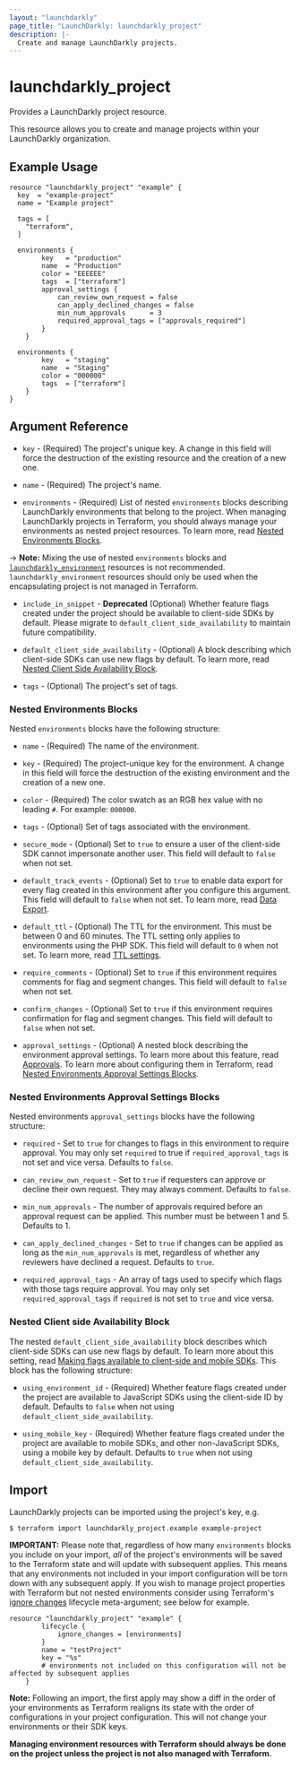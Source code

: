 ```yaml
---
layout: "launchdarkly"
page_title: "LaunchDarkly: launchdarkly_project"
description: |-
  Create and manage LaunchDarkly projects.
---
```


# launchdarkly_project

Provides a LaunchDarkly project resource.

This resource allows you to create and manage projects within your LaunchDarkly organization.

## Example Usage

```hcl
resource "launchdarkly_project" "example" {
  key  = "example-project"
  name = "Example project"

  tags = [
    "terraform",
  ]

  environments {
		key   = "production"
		name  = "Production"
		color = "EEEEEE"
		tags  = ["terraform"]
		approval_settings {
			can_review_own_request = false
			can_apply_declined_changes = false
			min_num_approvals      = 3
			required_approval_tags = ["approvals_required"]
		}
	}

  environments {
		key   = "staging"
		name  = "Staging"
		color = "000000"
		tags  = ["terraform"]
	}
}
```

## Argument Reference

- `key` - (Required) The project's unique key. A change in this field will force the destruction of the existing resource and the creation of a new one.

- `name` - (Required) The project's name.

- `environments` - (Required) List of nested `environments` blocks describing LaunchDarkly environments that belong to the project. When managing LaunchDarkly projects in Terraform, you should always manage your environments as nested project resources. To learn more, read [Nested Environments Blocks](#nested-environments-blocks).

-> **Note:** Mixing the use of nested `environments` blocks and [`launchdarkly_environment`](/docs/providers/launchdarkly/r/environment.html) resources is not recommended. `launchdarkly_environment` resources should only be used when the encapsulating project is not managed in Terraform.

- `include_in_snippet` - **Deprecated** (Optional) Whether feature flags created under the project should be available to client-side SDKs by default. Please migrate to `default_client_side_availability` to maintain future compatibility.

- `default_client_side_availability` - (Optional) A block describing which client-side SDKs can use new flags by default. To learn more, read [Nested Client Side Availability Block](#nested-client-side-availability-block).

- `tags` - (Optional) The project's set of tags.

### Nested Environments Blocks

Nested `environments` blocks have the following structure:

- `name` - (Required) The name of the environment.

- `key` - (Required) The project-unique key for the environment. A change in this field will force the destruction of the existing environment and the creation of a new one.

- `color` - (Required) The color swatch as an RGB hex value with no leading `#`. For example: `000000`.

- `tags` - (Optional) Set of tags associated with the environment.

- `secure_mode` - (Optional) Set to `true` to ensure a user of the client-side SDK cannot impersonate another user. This field will default to `false` when not set.

- `default_track_events` - (Optional) Set to `true` to enable data export for every flag created in this environment after you configure this argument. This field will default to `false` when not set. To learn more, read [Data Export](https://docs.launchdarkly.com/home/data-export).

- `default_ttl` - (Optional) The TTL for the environment. This must be between 0 and 60 minutes. The TTL setting only applies to environments using the PHP SDK. This field will default to `0` when not set. To learn more, read [TTL settings](https://docs.launchdarkly.com/home/organize/environments#ttl-settings).

- `require_comments` - (Optional) Set to `true` if this environment requires comments for flag and segment changes. This field will default to `false` when not set.

- `confirm_changes` - (Optional) Set to `true` if this environment requires confirmation for flag and segment changes. This field will default to `false` when not set.

- `approval_settings` - (Optional) A nested block describing the environment approval settings. To learn more about this feature, read [Approvals](https://docs.launchdarkly.com/home/feature-workflows/approvals). To learn more about configuring them in Terraform, read [Nested Environments Approval Settings Blocks](#nested-environments-approval-settings-blocks).

### Nested Environments Approval Settings Blocks

Nested environments `approval_settings` blocks have the following structure:

- `required` - Set to `true` for changes to flags in this environment to require approval. You may only set `required` to true if `required_approval_tags` is not set and vice versa. Defaults to `false`.

- `can_review_own_request` - Set to `true` if requesters can approve or decline their own request. They may always comment. Defaults to `false`.

- `min_num_approvals` - The number of approvals required before an approval request can be applied. This number must be between 1 and 5. Defaults to 1.

- `can_apply_declined_changes` - Set to `true` if changes can be applied as long as the `min_num_approvals` is met, regardless of whether any reviewers have declined a request. Defaults to `true`.

- `required_approval_tags` - An array of tags used to specify which flags with those tags require approval. You may only set `required_approval_tags` if `required` is not set to `true` and vice versa.

### Nested Client side Availability Block

The nested `default_client_side_availability` block describes which client-side SDKs can use new flags by default. To learn more about this setting, read [Making flags available to client-side and mobile SDKs](https://docs.launchdarkly.com/home/getting-started/feature-flags#making-flags-available-to-client-side-and-mobile-sdks). This block has the following structure:

- `using_environment_id` - (Required) Whether feature flags created under the project are available to JavaScript SDKs using the client-side ID by default. Defaults to `false` when not using `default_client_side_availability`.

- `using_mobile_key` - (Required) Whether feature flags created under the project are available to mobile SDKs, and other non-JavaScript SDKs, using a mobile key by default. Defaults to `true` when not using `default_client_side_availability`.

## Import

LaunchDarkly projects can be imported using the project's key, e.g.

```
$ terraform import launchdarkly_project.example example-project
```

**IMPORTANT:** Please note that, regardless of how many `environments` blocks you include on your import, _all_ of the project's environments will be saved to the Terraform state and will update with subsequent applies. This means that any environments not included in your import configuration will be torn down with any subsequent apply. If you wish to manage project properties with Terraform but not nested environments consider using Terraform's [ignore changes](https://www.terraform.io/docs/language/meta-arguments/lifecycle.html#ignore_changes) lifecycle meta-argument; see below for example.

```
resource "launchdarkly_project" "example" {
		lifecycle {
			ignore_changes = [environments]
		}
		name = "testProject"
		key = "%s"
		# environments not included on this configuration will not be affected by subsequent applies
	}
```

**Note:** Following an import, the first apply may show a diff in the order of your environments as Terraform realigns its state with the order of configurations in your project configuration. This will not change your environments or their SDK keys.

**Managing environment resources with Terraform should always be done on the project unless the project is not also managed with Terraform.**

